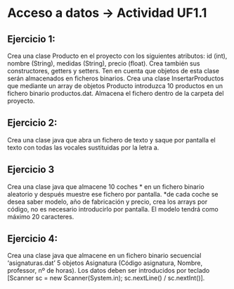 # Acceso a datos -> Actividad UF1.1
## Ejercicio 1:
Crea una clase Producto en el proyecto con los siguientes
atributos: id (int), nombre (String), medidas (String), precio (float). Crea
también sus constructores, getters y setters. Ten en cuenta que objetos
de esta clase serán almacenados en ficheros binarios.
Crea una clase InsertarProductos que mediante un array de objetos
Producto introduzca 10 productos en un fichero binario productos.dat.
Almacena el fichero dentro de la carpeta del proyecto.
## Ejercicio 2:
Crea una clase java que abra un fichero de texto y saque por
pantalla el texto con todas las vocales sustituidas por la letra a.
## Ejercicio 3 
Crea una clase java que almacene 10 coches * en un fichero
binario aleatorio y después muestre ese fichero por pantalla. *de cada
coche se desea saber modelo, año de fabricación y precio, crea los
arrays por código, no es necesario introducirlo por pantalla. El modelo
tendrá como máximo 20 caracteres.
## Ejercicio 4: 
Crea una clase java que almacene en un fichero binario
secuencial ‘asignaturas.dat’ 5 objetos Asignatura (Código asignatura,
Nombre, professor, nº de horas). Los datos deben ser introducidos por
teclado [Scanner sc = new Scanner(System.in); sc.nextLine() / sc.nextInt()].


